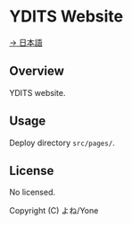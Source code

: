 # YDITS Website

[→ 日本語](./README_JP.md)

## Overview

YDITS website.

## Usage

Deploy directory `src/pages/`.

## License

No licensed.

Copyright (C) よね/Yone
